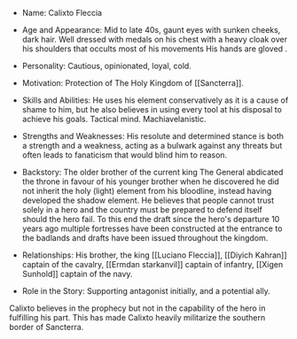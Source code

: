 - Name: Calixto Fleccia

- Age and Appearance: Mid to late 40s, gaunt eyes with sunken cheeks, dark hair. Well dressed with medals on his chest with a heavy cloak over his shoulders that occults most of his movements His hands are gloved .

- Personality: Cautious, opinionated, loyal, cold.

- Motivation: Protection of The Holy Kingdom of [[Sancterra]].

- Skills and Abilities: He uses his element conservatively as it is a cause of shame to him, but he also believes in using every tool at his disposal to achieve his goals. Tactical mind. Machiavelanistic.

- Strengths and Weaknesses: His resolute and determined stance is both a strength and a weakness, acting as a bulwark against any threats but often leads to fanaticism that would blind him to reason.

- Backstory: The older brother of the current king The General abdicated the throne in favour of his younger brother when he discovered he did not inherit the holy (light) element from his bloodline, instead having developed the shadow element. He believes that people cannot trust solely in a hero and the country must be prepared to defend itself should the hero fail. To this end the draft since the hero's departure 10 years ago multiple fortresses have been constructed at the entrance to the badlands and drafts have been issued throughout the kingdom. 

- Relationships: His brother, the king [[Luciano Fleccia]], [[Diyich Kahran]] captain of the cavalry, [[Ermdan starkanvil]] captain of infantry, [[Xigen Sunhold]] captain of the navy.

- Role in the Story: Supporting antagonist initially, and a potential ally.

Calixto believes in the prophecy but not in the capability of the hero in fulfilling his part. This has made Calixto heavily militarize the southern border of Sancterra.